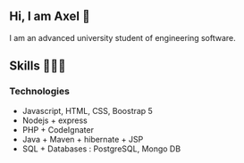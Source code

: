 ## Hi, I am Axel 👋
I am an advanced university student of engineering software. 

## Skills 👩🏾‍💻
### Technologies 
- Javascript, HTML, CSS, Boostrap 5
- Nodejs + express
- PHP + CodeIgnater
- Java + Maven + hibernate + JSP
- SQL + Databases : PostgreSQL, Mongo DB


